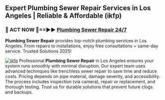 ## Expert Plumbing Sewer Repair Services in Los Angeles | Reliable & Affordable (ikfp)  

<h3>🚿 ACT NOW 🌟==►► <a href="https://tinyurl.com/2ne6vx2x" rel="nofollow">Plumbing Sewer Repair 24/7</a></h3>

**Plumbing Sewer Repair** provides top-notch plumbing services in Los Angeles. From repairs to installations, enjoy free consultations + same-day service. Trusted Solutions 2025!

[![ikfp](https://i.imgur.com/4PFF4AK.jpeg)](https://tinyurl.com/2ne6vx2x)
Professional **Plumbing Sewer Repair** in Los Angeles ensures your system runs smoothly with minimal disruption. Our expert team uses advanced techniques like trenchless sewer repair to save time and reduce costs. Pricing depends on pipe material, damage severity, and accessibility. The process includes inspection (via camera), repair or replacement, and thorough testing. Trust us for durable solutions that prevent future clogs and backups.